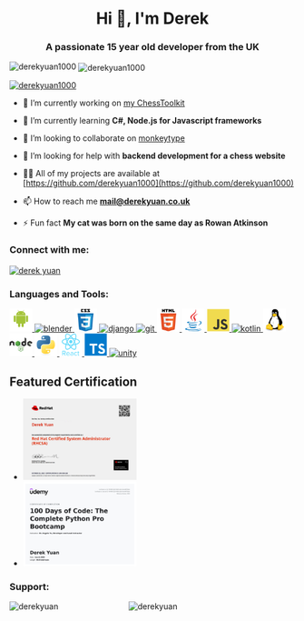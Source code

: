 <h1 align="center">Hi 👋, I'm Derek</h1>
<h3 align="center">A passionate 15 year old developer from the UK</h3>


<p><img align="left" src="https://github-readme-stats.vercel.app/api/top-langs?username=derekyuan1000&show_icons=true&locale=en&layout=compact" alt="derekyuan1000" /></p>

<p>&nbsp;<img align="center" src="https://github-readme-stats.vercel.app/api?username=derekyuan1000&show_icons=true&locale=en" alt="derekyuan1000" /></p>

<p align="left"> <a href="https://github.com/ryo-ma/github-profile-trophy"><img src="https://github-profile-trophy.vercel.app/?username=derekyuan1000" alt="derekyuan1000" /></a> </p>

- 🔭 I’m currently working on [my ChessToolkit](https://github.com/derekyuan1000/ChessToolkit)

- 🌱 I’m currently learning **C#, Node.js for Javascript frameworks**

- 👯 I’m looking to collaborate on [monkeytype](https://github.com/monkeytypegame/monkeytype)

- 🤝 I’m looking for help with **backend development for a chess website**

- 👨‍💻 All of my projects are available at [https://github.com/derekyuan1000](https://github.com/derekyuan1000)

- 📫 How to reach me **mail@derekyuan.co.uk**

- ⚡ Fun fact **My cat was born on the same day as Rowan Atkinson**

<h3 align="left">Connect with me:</h3>
<p align="left">
<a href="https://stackoverflow.com/users/derek yuan" target="blank"><img align="center" src="https://raw.githubusercontent.com/rahuldkjain/github-profile-readme-generator/master/src/images/icons/Social/stack-overflow.svg" alt="derek yuan" height="30" width="40" /></a>
</p>



<h3 align="left">Languages and Tools:</h3>
<p align="left">
    <a href="https://developer.android.com" target="_blank" rel="noreferrer">
        <img src="https://raw.githubusercontent.com/devicons/devicon/master/icons/android/android-original-wordmark.svg" alt="android" width="40" height="40"/>
    </a>
    <a href="https://www.blender.org/" target="_blank" rel="noreferrer">
        <img src="https://download.blender.org/branding/community/blender_community_badge_white.svg" alt="blender" width="40" height="40"/>
    </a>
    <a href="https://www.w3schools.com/css/" target="_blank" rel="noreferrer">
        <img src="https://raw.githubusercontent.com/devicons/devicon/master/icons/css3/css3-original-wordmark.svg" alt="css3" width="40" height="40"/>
    </a>
    <a href="https://www.djangoproject.com/" target="_blank" rel="noreferrer">
        <img src="https://cdn.worldvectorlogo.com/logos/django.svg" alt="django" width="40" height="40"/>
    </a>
    <a href="https://git-scm.com/" target="_blank" rel="noreferrer">
        <img src="https://www.vectorlogo.zone/logos/git-scm/git-scm-icon.svg" alt="git" width="40" height="40"/>
    </a>
    <a href="https://www.w3.org/html/" target="_blank" rel="noreferrer">
        <img src="https://raw.githubusercontent.com/devicons/devicon/master/icons/html5/html5-original-wordmark.svg" alt="html5" width="40" height="40"/>
    </a>
    <a href="https://www.java.com" target="_blank" rel="noreferrer">
        <img src="https://raw.githubusercontent.com/devicons/devicon/master/icons/java/java-original.svg" alt="java" width="40" height="40"/>
    </a>
    <a href="https://developer.mozilla.org/en-US/docs/Web/JavaScript" target="_blank" rel="noreferrer">
        <img src="https://raw.githubusercontent.com/devicons/devicon/master/icons/javascript/javascript-original.svg" alt="javascript" width="40" height="40"/>
    </a>
    <a href="https://kotlinlang.org" target="_blank" rel="noreferrer">
        <img src="https://www.vectorlogo.zone/logos/kotlinlang/kotlinlang-icon.svg" alt="kotlin" width="40" height="40"/>
    </a>
    <a href="https://www.linux.org/" target="_blank" rel="noreferrer">
        <img src="https://raw.githubusercontent.com/devicons/devicon/master/icons/linux/linux-original.svg" alt="linux" width="40" height="40"/>
    </a>
    <a href="https://nodejs.org" target="_blank" rel="noreferrer">
        <img src="https://raw.githubusercontent.com/devicons/devicon/master/icons/nodejs/nodejs-original-wordmark.svg" alt="nodejs" width="40" height="40"/>
    </a>
    <a href="https://www.python.org" target="_blank" rel="noreferrer">
        <img src="https://raw.githubusercontent.com/devicons/devicon/master/icons/python/python-original.svg" alt="python" width="40" height="40"/>
    </a>
    <a href="https://reactjs.org/" target="_blank" rel="noreferrer">
        <img src="https://raw.githubusercontent.com/devicons/devicon/master/icons/react/react-original-wordmark.svg" alt="react" width="40" height="40"/>
    </a>
    <a href="https://www.typescriptlang.org/" target="_blank" rel="noreferrer">
        <img src="https://raw.githubusercontent.com/devicons/devicon/master/icons/typescript/typescript-original.svg" alt="typescript" width="40" height="40"/>
    </a>
    <a href="https://unity.com/" target="_blank" rel="noreferrer">
        <img src="https://www.vectorlogo.zone/logos/unity3d/unity3d-icon.svg" alt="unity" width="40" height="40"/>
    </a>
</p>


<h2>Featured Certification</h2>
<ul>
    <li><img src="CERTIFICATION/Red%20Hat%20Certified%20System%20Administrator.jpg" alt="Red Hat Certified System Administrator" style="width: 200px; height: auto;"></li>
    <li><img src="CERTIFICATION/100%20Days%20of%20Code%20The%20Complete%20Python%20Pro%20Bootcamp.jpg" alt="100 Days of Code: The Complete Python Pro Bootcamp" style="width: 200px; height: auto;"></li>
</ul>



<h3 align="left">Support:</h3>
<p><a href="https://buymeacoffee.com/derekyuan"> <img align="left" src="https://cdn.buymeacoffee.com/buttons/v2/default-yellow.png" height="50" width="210" alt="derekyuan" /></a><a href="https://ko-fi.com/derekyuan"> <img align="left" src="https://cdn.ko-fi.com/cdn/kofi3.png?v=3" height="50" width="210" alt="derekyuan" /></a></p><br><br>




